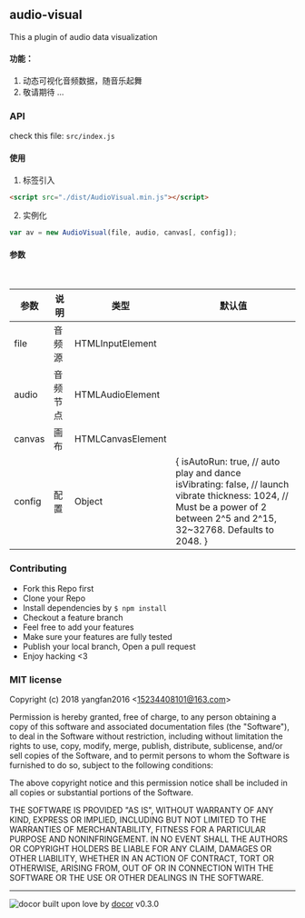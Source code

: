 ## audio-visual

This a plugin of audio data visualization

#### 功能：
1. 动态可视化音频数据，随音乐起舞
2. 敬请期待 ...

### API
check this file: `src/index.js`

#### 使用
1. 标签引入
```html
<script src="./dist/AudioVisual.min.js"></script>
```
2. 实例化
```js
var av = new AudioVisual(file, audio, canvas[, config]);
```
#### 参数

<table>
    <thead>
        <tr>
            <th>参数</th> 
            <th>说明</th> 
            <th>类型</th> 
            <th>默认值</th>
        </tr>
    </thead> 
    <tbody>
        <tr>
            <td>file</td>
            <td>音频源</td>
            <td>HTMLInputElement</td>
            <td></td>
        </tr>
        <tr>
            <td>audio</td>
            <td>音频节点</td>
            <td>HTMLAudioElement</td>
            <td></td>
        </tr>
        <tr>
            <td>canvas</td>
            <td>画布</td>
            <td>HTMLCanvasElement</td>
            <td></td>
        </tr>
        <tr>
            <td>config</td>
            <td>配置</td>
            <td>Object</td>
            <td>
              {  
                isAutoRun: true, // auto play and dance  
                isVibrating: false, // launch vibrate  
                thickness: 1024, // Must be a power of 2 between 2^5 and 2^15, 32~32768. Defaults to 2048.  
              }  
          </td>
        </tr>
    </tbody>
</table>


### Contributing
- Fork this Repo first
- Clone your Repo
- Install dependencies by `$ npm install`
- Checkout a feature branch
- Feel free to add your features
- Make sure your features are fully tested
- Publish your local branch, Open a pull request
- Enjoy hacking <3

### MIT license
Copyright (c) 2018 yangfan2016 &lt;15234408101@163.com&gt;

Permission is hereby granted, free of charge, to any person obtaining a copy
of this software and associated documentation files (the &quot;Software&quot;), to deal
in the Software without restriction, including without limitation the rights
to use, copy, modify, merge, publish, distribute, sublicense, and/or sell
copies of the Software, and to permit persons to whom the Software is
furnished to do so, subject to the following conditions:

The above copyright notice and this permission notice shall be included in
all copies or substantial portions of the Software.

THE SOFTWARE IS PROVIDED &quot;AS IS&quot;, WITHOUT WARRANTY OF ANY KIND, EXPRESS OR
IMPLIED, INCLUDING BUT NOT LIMITED TO THE WARRANTIES OF MERCHANTABILITY,
FITNESS FOR A PARTICULAR PURPOSE AND NONINFRINGEMENT. IN NO EVENT SHALL THE
AUTHORS OR COPYRIGHT HOLDERS BE LIABLE FOR ANY CLAIM, DAMAGES OR OTHER
LIABILITY, WHETHER IN AN ACTION OF CONTRACT, TORT OR OTHERWISE, ARISING FROM,
OUT OF OR IN CONNECTION WITH THE SOFTWARE OR THE USE OR OTHER DEALINGS IN
THE SOFTWARE.

---
![docor]()
built upon love by [docor](https://github.com/turingou/docor.git) v0.3.0
